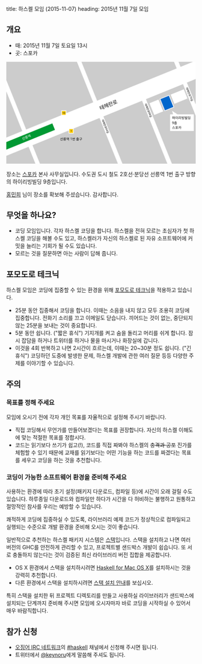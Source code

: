 title: 하스켈 모임 (2015-11-07)
heading: 2015년 11월 7일 모임

## 개요

- 때: 2015년 11월 7일 토요일 13시
- 곳: 스포카

[![스포카 본사 약도](/static/img/spoqa_map.svg)](/static/img/spoqa_map.svg)

장소는 [스포카](http://www.spoqa.com/) 본사 사무실입니다. 수도권 도시 철도 2호선·분당선 선릉역 1번 출구 방향의 하이리빙빌딩 9층입니다.

[홍민희](http://hongminhee.org/) 님이 장소를 확보해 주셨습니다. 감사합니다.

## 무엇을 하나요?

- 코딩 모임입니다. 각자 하스켈 코딩을 합니다. 하스켈을 전혀 모르는 초심자가 첫 하스켈 코딩을 해볼 수도 있고, 하스켈러가 자신의 하스켈로 된 자유 소프트웨어에 커밋을 늘리는 기회가 될 수도 있습니다.
- 모르는 것을 질문하면 아는 사람이 답해 줍니다.

## 포모도로 테크닉

하스켈 모임은 코딩에 집중할 수 있는 환경을 위해 [포모도로 테크닉](http://pomodorotechnique.com/get-started/#how)을 적용하고 있습니다.

- 25분 동안 집중해서 코딩을 합니다. 이때는 소음을 내지 않고 모두 조용히 코딩에 집중합니다. 전화기 소리를 끄고 이메일도 닫습니다. 끼어드는 것이 없는, 중단되지 않는 25분을 보내는 것이 중요합니다.
- 5분 동안 쉽니다. ("짧은 휴식") 기지개를 켜고 숨을 돌리고 머리를 쉬게 합니다. 잠시 잡담을 하거나 트위터를 하거나 물을 마시거나 화장실에 갑니다.
- 이것을 4회 반복하고 나면 2시간이 흐르는데, 이때는 20~30분 정도 쉽니다. ("긴 휴식") 코딩하던 도중에 발생한 문제, 하스켈 개발에 관한 여러 질문 등등 다양한 주제를 이야기할 수 있습니다.

## 주의

### 목표를 정해 주세요

모임에 오시기 전에 각자 개인 목표를 자율적으로 설정해 주시기 바랍니다.

- 직접 코딩해서 무언가를 만들어보겠다는 목표를 권장합니다. 자신의 하스켈 이해도에 맞는 적절한 목표를 정합시다.
- 코드는 읽기보다 쓰기가 쉽고(!), 코드를 직접 짜봐야 하스켈의 <del>충격과 공포</del> 진가를 체험할 수 있기 때문에 교재를 읽기보다는 어떤 기능을 하는 코드를 짜겠다는 목표를 세우고 코딩을 하는 것을 추천합니다.

### 코딩이 가능한 소프트웨어 환경을 준비해 주세요

사용하는 환경에 따라 초기 설정(패키지 다운로드, 컴파일 등)에 시간이 오래 걸릴 수도 있습니다. 하루종일 다운로드와 컴파일만 하다가 시간을 다 허비하는 불행하고 원통하고 절망적인 참사를 우리는 예방할 수 있습니다.

쾌적하게 코딩에 집중하실 수 있도록, 라이브러리 예제 코드가 정상적으로 컴파일되고 실행되는 수준으로 개발 환경을 준비해 오시는 것이 좋습니다.

일반적으로 추천하는 하스켈 패키지 시스템은 [스택](https://github.com/commercialhaskell/stack)입니다. 스택을 설치하고 나면 여러 버전의 GHC를 안전하게 관리할 수 있고, 프로젝트별 샌드박스 개발이 쉽습니다. 또 서로 충돌하지 않는다는 것이 검증된 최신 라이브러리 버전 집합을 제공합니다.

- OS X 환경에서 스택을 설치하시려면 [Haskell for Mac OS X](https://ghcformacosx.github.io/)를 설치하시는 것을 강력히 추천합니다.
- 다른 환경에서 스택을 설치하시려면 [스택 설치 안내](https://github.com/commercialhaskell/stack/blob/master/doc/install_and_upgrade.md)를 보십시오.

특히 스택을 설치한 뒤 프로젝트 디렉토리를 만들고 사용하실 라이브러리가 샌드박스에 설치되는 단계까지 준비해 주시면 모임에 오시자마자 바로 코딩을 시작하실 수 있어서 매우 바람직합니다.

## 참가 신청

- [오징어 IRC 네트워크](http://ozinger.org)의 [#haskell](irc://irc.ozinger.org/#haskell) 채널에서 신청해 주시면 됩니다.
- 트위터에서 [@keynoru](https://twitter.com/keynoru)에게 말씀해 주셔도 됩니다.
